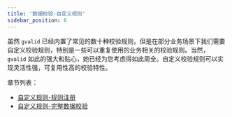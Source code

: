 ```yaml
---
title: '数据校验-自定义规则'
sidebar_position: 6
---
```


虽然 `gvalid` 已经内置了常见的数十种校验规则，但是在部分业务场景下我们需要自定义校验规则，特别是一些可以重复使用的业务相关的校验规则。当然， `gvalid` 如此的强大和贴心，她已经为您考虑得如此周全。自定义校验规则可以实现灵活性强，可复用性高的校验特性。

章节列表：

- [自定义规则-规则注册](output/goframe-v2.4-md/核心组件-重点/数据校验/数据校验-自定义规则/自定义规则-规则注册)
- [自定义规则-完整数据校验](output/goframe-v2.4-md/核心组件-重点/数据校验/数据校验-自定义规则/自定义规则-完整数据校验)